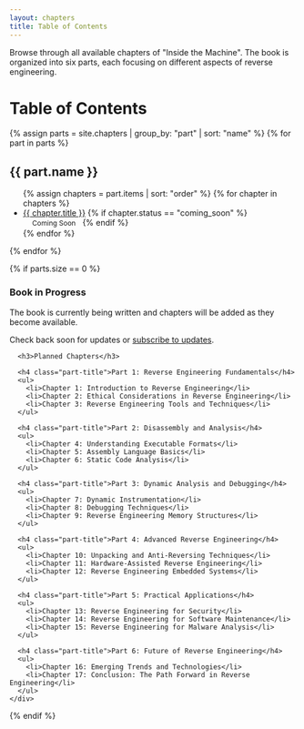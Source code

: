 ```yaml
---
layout: chapters
title: Table of Contents
---
```


<!-- This content will appear above the auto-generated table of contents -->
<p class="intro-text">
  Browse through all available chapters of "Inside the Machine". The book is organized into six parts, 
  each focusing on different aspects of reverse engineering.
</p>

<div class="chapters-list">
  <h1>Table of Contents</h1>
  
  {% assign parts = site.chapters | group_by: "part" | sort: "name" %}
  {% for part in parts %}
    <h2 class="part-title">{{ part.name }}</h2>
    <ul>
      {% assign chapters = part.items | sort: "order" %}
      {% for chapter in chapters %}
        <li>
          <a href="{{ chapter.url | relative_url }}">{{ chapter.title }}</a>
          {% if chapter.status == "coming_soon" %}
            <span class="status coming-soon">Coming Soon</span>
          {% endif %}
        </li>
      {% endfor %}
    </ul>
  {% endfor %}
  
  {% if parts.size == 0 %}
    <div class="notice">
      <h3>Book in Progress</h3>
      <p>The book is currently being written and chapters will be added as they become available.</p>
      <p>Check back soon for updates or <a href="{{ '/about' | relative_url }}">subscribe to updates</a>.</p>
      
      <h3>Planned Chapters</h3>
      
      <h4 class="part-title">Part 1: Reverse Engineering Fundamentals</h4>
      <ul>
        <li>Chapter 1: Introduction to Reverse Engineering</li>
        <li>Chapter 2: Ethical Considerations in Reverse Engineering</li>
        <li>Chapter 3: Reverse Engineering Tools and Techniques</li>
      </ul>
      
      <h4 class="part-title">Part 2: Disassembly and Analysis</h4>
      <ul>
        <li>Chapter 4: Understanding Executable Formats</li>
        <li>Chapter 5: Assembly Language Basics</li>
        <li>Chapter 6: Static Code Analysis</li>
      </ul>
      
      <h4 class="part-title">Part 3: Dynamic Analysis and Debugging</h4>
      <ul>
        <li>Chapter 7: Dynamic Instrumentation</li>
        <li>Chapter 8: Debugging Techniques</li>
        <li>Chapter 9: Reverse Engineering Memory Structures</li>
      </ul>
      
      <h4 class="part-title">Part 4: Advanced Reverse Engineering</h4>
      <ul>
        <li>Chapter 10: Unpacking and Anti-Reversing Techniques</li>
        <li>Chapter 11: Hardware-Assisted Reverse Engineering</li>
        <li>Chapter 12: Reverse Engineering Embedded Systems</li>
      </ul>
      
      <h4 class="part-title">Part 5: Practical Applications</h4>
      <ul>
        <li>Chapter 13: Reverse Engineering for Security</li>
        <li>Chapter 14: Reverse Engineering for Software Maintenance</li>
        <li>Chapter 15: Reverse Engineering for Malware Analysis</li>
      </ul>
      
      <h4 class="part-title">Part 6: Future of Reverse Engineering</h4>
      <ul>
        <li>Chapter 16: Emerging Trends and Technologies</li>
        <li>Chapter 17: Conclusion: The Path Forward in Reverse Engineering</li>
      </ul>
    </div>
  {% endif %}
</div>
<style>
  .status {
    display: inline-block;
    padding: 2px 8px;
    border-radius: 4px;
    font-size: 0.75rem;
    margin-left: 8px;
  }
  
  .coming-soon {
    background-color: var(--color-button-secondary-bg);
    color: var(--color-text-secondary);
  }
  
  .notice {
    padding: 20px;
    border: 1px solid var(--color-border);
    border-radius: 8px;
    margin: 20px 0;
  }
  
  .notice h3 {
    margin-top: 0;
  }
  
  .notice h4 {
    margin-bottom: 0.5rem;
  }
</style>